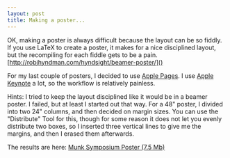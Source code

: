 ```yaml
---
layout: post
title: Making a poster...
---
```


OK, making a poster is always difficult because the layout can be so fiddly.  If you use LaTeX to create a poster, it makes for a nice disciplined layout, but the recompiling for each fiddle gets to be a pain.  [http://robjhyndman.com/hyndsight/beamer-poster/]()

For my last couple of posters, I decided to use [Apple Pages](https://www.apple.com/pages/).  I use [Apple Keynote](https://www.apple.com/keynote/) a lot, so the workflow is relatively painless.  

Hints: I tried to keep the layout disciplined like it would be in a beamer poster.  I failed, but at least I started out that way. For a 48" poster, I divided into two 24" columns, and then decided on margin sizes.  You can use the "Distribute" Tool for this, though for some reason it does not let you evenly distribute two boxes, so I inserted three vertical lines to give me the margins, and then I erased them afterwards.  

The results are here: [Munk Symposium Poster (7.5 Mb)](http://web.uvic.ca/~jklymak/MunkSymposium/KlymakMunkSymposium.pdf)
